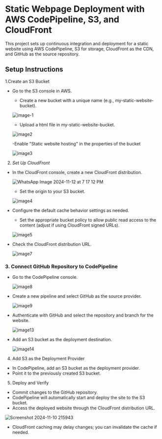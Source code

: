 # Static Webpage Deployment with AWS CodePipeline, S3, and CloudFront

This project sets up continuous integration and deployment for a static website using AWS CodePipeline, S3 for storage, CloudFront as the CDN, and GitHub as the source repository.



## Setup Instructions
 1.Create an S3 Bucket
- Go to the S3 console in AWS.
    - Create a new bucket with a unique name (e.g., my-static-website-bucket).

     ![image-1](https://github.com/user-attachments/assets/3ba707fa-f566-43a1-b97d-5c6a7e71577d)

    - Upload a html file in my-static-website-bucket.
  
     ![image2](https://github.com/user-attachments/assets/653ae35f-b709-4fbc-a59d-08033f4426ad)

     -Enable "Static website hosting" in the properties of the bucket
  
     ![image3](https://github.com/user-attachments/assets/9cf069ce-d9dd-47e2-940f-c7f82fe6f95f)


 2. *Set Up CloudFront*
  - In the CloudFront console, create a new CloudFront distribution.
     
     ![WhatsApp Image 2024-11-12 at 7 17 12 PM](https://github.com/user-attachments/assets/bb1eb1cf-ee1e-4588-8911-67a2c4bc2b3d)


     - Set the origin to your S3 bucket.
       
    ![image4](https://github.com/user-attachments/assets/992daa3a-4fd0-43de-92ae-320a86a49e5f)

       
   - Configure the default cache behavior settings as needed.

      - Set the appropriate bucket policy to allow public read access to the content (adjust if using CloudFront signed URLs).

     ![image5](https://github.com/user-attachments/assets/8f0966e3-210b-4c95-a89f-5be53be2e131)
 
     
   - Check the CloudFront distribution URL.
     
     ![image7](https://github.com/user-attachments/assets/f92a21d0-3ca8-42f0-a5ee-abcad62365d1)


### 3. Connect GitHub Repository to CodePipeline
   - Go to the CodePipeline console.
   
     ![image8](https://github.com/user-attachments/assets/30c799ab-d38b-4a03-9df7-f7d8011ded37)

   - Create a new pipeline and select GitHub as the source provider.
   
     ![image9](https://github.com/user-attachments/assets/126ce83f-0a2f-4443-b326-dab2612c6397)


   - Authenticate with GitHub and select the repository and branch for the website.

     ![image13](https://github.com/user-attachments/assets/c9311881-0940-4b89-acac-72ccacea43b3)

   - Add an S3 bucket as the deployment destination.

     ![image14](https://github.com/user-attachments/assets/027004b6-aca6-455d-986d-e2f412b5ccf3)



   4. Add S3 as the Deployment Provider
   - In CodePipeline, add an S3 bucket as the deployment provider.
   - Point it to the previously created S3 bucket.

   5. Deploy and Verify
   - Commit changes to the GitHub repository.
   - CodePipeline will automatically start and deploy the site to the S3 bucket.
   - Access the deployed website through the CloudFront distribution URL.
     
   ![Screenshot 2024-11-10 215943](https://github.com/user-attachments/assets/4f1e7de3-765d-4974-835f-030d7f48882e)


- CloudFront caching may delay changes; you can invalidate the cache if needed.
